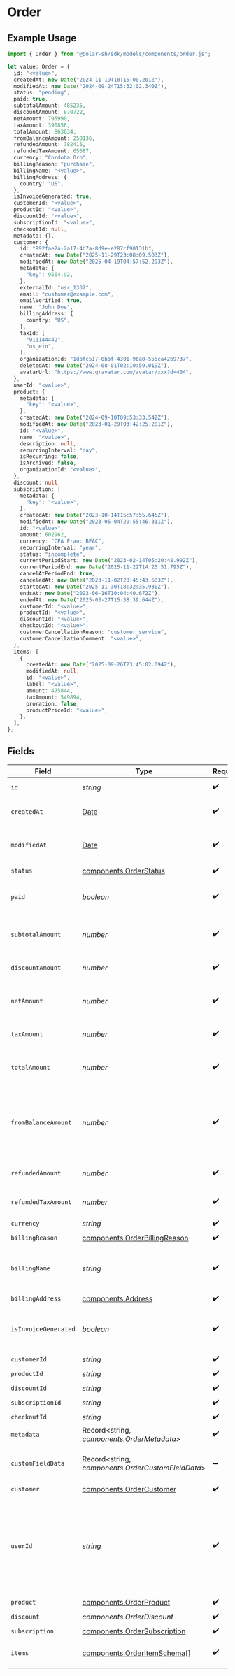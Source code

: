 # Order

## Example Usage

```typescript
import { Order } from "@polar-sh/sdk/models/components/order.js";

let value: Order = {
  id: "<value>",
  createdAt: new Date("2024-11-19T18:15:00.201Z"),
  modifiedAt: new Date("2024-09-24T15:32:02.340Z"),
  status: "pending",
  paid: true,
  subtotalAmount: 485235,
  discountAmount: 870722,
  netAmount: 795990,
  taxAmount: 390856,
  totalAmount: 863634,
  fromBalanceAmount: 250136,
  refundedAmount: 782415,
  refundedTaxAmount: 65687,
  currency: "Cordoba Oro",
  billingReason: "purchase",
  billingName: "<value>",
  billingAddress: {
    country: "US",
  },
  isInvoiceGenerated: true,
  customerId: "<value>",
  productId: "<value>",
  discountId: "<value>",
  subscriptionId: "<value>",
  checkoutId: null,
  metadata: {},
  customer: {
    id: "992fae2a-2a17-4b7a-8d9e-e287cf90131b",
    createdAt: new Date("2025-11-29T23:08:09.503Z"),
    modifiedAt: new Date("2025-04-19T04:57:52.293Z"),
    metadata: {
      "key": 9564.92,
    },
    externalId: "usr_1337",
    email: "customer@example.com",
    emailVerified: true,
    name: "John Doe",
    billingAddress: {
      country: "US",
    },
    taxId: [
      "911144442",
      "us_ein",
    ],
    organizationId: "1dbfc517-0bbf-4301-9ba8-555ca42b9737",
    deletedAt: new Date("2024-08-01T02:10:59.019Z"),
    avatarUrl: "https://www.gravatar.com/avatar/xxx?d=404",
  },
  userId: "<value>",
  product: {
    metadata: {
      "key": "<value>",
    },
    createdAt: new Date("2024-09-10T09:53:33.542Z"),
    modifiedAt: new Date("2023-01-29T03:42:25.281Z"),
    id: "<value>",
    name: "<value>",
    description: null,
    recurringInterval: "day",
    isRecurring: false,
    isArchived: false,
    organizationId: "<value>",
  },
  discount: null,
  subscription: {
    metadata: {
      "key": "<value>",
    },
    createdAt: new Date("2023-10-14T15:57:55.645Z"),
    modifiedAt: new Date("2023-05-04T20:55:46.311Z"),
    id: "<value>",
    amount: 602962,
    currency: "CFA Franc BEAC",
    recurringInterval: "year",
    status: "incomplete",
    currentPeriodStart: new Date("2023-02-14T05:20:48.992Z"),
    currentPeriodEnd: new Date("2025-11-22T14:25:51.795Z"),
    cancelAtPeriodEnd: true,
    canceledAt: new Date("2023-11-02T20:45:43.683Z"),
    startedAt: new Date("2025-11-30T18:32:35.930Z"),
    endsAt: new Date("2023-06-16T10:04:40.672Z"),
    endedAt: new Date("2025-03-27T15:38:39.644Z"),
    customerId: "<value>",
    productId: "<value>",
    discountId: "<value>",
    checkoutId: "<value>",
    customerCancellationReason: "customer_service",
    customerCancellationComment: "<value>",
  },
  items: [
    {
      createdAt: new Date("2025-09-26T23:45:02.094Z"),
      modifiedAt: null,
      id: "<value>",
      label: "<value>",
      amount: 475844,
      taxAmount: 549894,
      proration: false,
      productPriceId: "<value>",
    },
  ],
};
```

## Fields

| Field                                                                                                                   | Type                                                                                                                    | Required                                                                                                                | Description                                                                                                             | Example                                                                                                                 |
| ----------------------------------------------------------------------------------------------------------------------- | ----------------------------------------------------------------------------------------------------------------------- | ----------------------------------------------------------------------------------------------------------------------- | ----------------------------------------------------------------------------------------------------------------------- | ----------------------------------------------------------------------------------------------------------------------- |
| `id`                                                                                                                    | *string*                                                                                                                | :heavy_check_mark:                                                                                                      | The ID of the object.                                                                                                   |                                                                                                                         |
| `createdAt`                                                                                                             | [Date](https://developer.mozilla.org/en-US/docs/Web/JavaScript/Reference/Global_Objects/Date)                           | :heavy_check_mark:                                                                                                      | Creation timestamp of the object.                                                                                       |                                                                                                                         |
| `modifiedAt`                                                                                                            | [Date](https://developer.mozilla.org/en-US/docs/Web/JavaScript/Reference/Global_Objects/Date)                           | :heavy_check_mark:                                                                                                      | Last modification timestamp of the object.                                                                              |                                                                                                                         |
| `status`                                                                                                                | [components.OrderStatus](../../models/components/orderstatus.md)                                                        | :heavy_check_mark:                                                                                                      | N/A                                                                                                                     |                                                                                                                         |
| `paid`                                                                                                                  | *boolean*                                                                                                               | :heavy_check_mark:                                                                                                      | Whether the order has been paid for.                                                                                    | true                                                                                                                    |
| `subtotalAmount`                                                                                                        | *number*                                                                                                                | :heavy_check_mark:                                                                                                      | Amount in cents, before discounts and taxes.                                                                            |                                                                                                                         |
| `discountAmount`                                                                                                        | *number*                                                                                                                | :heavy_check_mark:                                                                                                      | Discount amount in cents.                                                                                               |                                                                                                                         |
| `netAmount`                                                                                                             | *number*                                                                                                                | :heavy_check_mark:                                                                                                      | Amount in cents, after discounts but before taxes.                                                                      |                                                                                                                         |
| `taxAmount`                                                                                                             | *number*                                                                                                                | :heavy_check_mark:                                                                                                      | Sales tax amount in cents.                                                                                              |                                                                                                                         |
| `totalAmount`                                                                                                           | *number*                                                                                                                | :heavy_check_mark:                                                                                                      | Amount in cents, after discounts and taxes.                                                                             |                                                                                                                         |
| `fromBalanceAmount`                                                                                                     | *number*                                                                                                                | :heavy_check_mark:                                                                                                      | How much of this invoice was paid using the customer's balance. Amount in cents.                                        |                                                                                                                         |
| `refundedAmount`                                                                                                        | *number*                                                                                                                | :heavy_check_mark:                                                                                                      | Amount refunded in cents.                                                                                               |                                                                                                                         |
| `refundedTaxAmount`                                                                                                     | *number*                                                                                                                | :heavy_check_mark:                                                                                                      | Sales tax refunded in cents.                                                                                            |                                                                                                                         |
| `currency`                                                                                                              | *string*                                                                                                                | :heavy_check_mark:                                                                                                      | N/A                                                                                                                     |                                                                                                                         |
| `billingReason`                                                                                                         | [components.OrderBillingReason](../../models/components/orderbillingreason.md)                                          | :heavy_check_mark:                                                                                                      | N/A                                                                                                                     |                                                                                                                         |
| `billingName`                                                                                                           | *string*                                                                                                                | :heavy_check_mark:                                                                                                      | The name of the customer that should appear on the invoice.                                                             |                                                                                                                         |
| `billingAddress`                                                                                                        | [components.Address](../../models/components/address.md)                                                                | :heavy_check_mark:                                                                                                      | N/A                                                                                                                     |                                                                                                                         |
| `isInvoiceGenerated`                                                                                                    | *boolean*                                                                                                               | :heavy_check_mark:                                                                                                      | Whether an invoice has been generated for this order.                                                                   |                                                                                                                         |
| `customerId`                                                                                                            | *string*                                                                                                                | :heavy_check_mark:                                                                                                      | N/A                                                                                                                     |                                                                                                                         |
| `productId`                                                                                                             | *string*                                                                                                                | :heavy_check_mark:                                                                                                      | N/A                                                                                                                     |                                                                                                                         |
| `discountId`                                                                                                            | *string*                                                                                                                | :heavy_check_mark:                                                                                                      | N/A                                                                                                                     |                                                                                                                         |
| `subscriptionId`                                                                                                        | *string*                                                                                                                | :heavy_check_mark:                                                                                                      | N/A                                                                                                                     |                                                                                                                         |
| `checkoutId`                                                                                                            | *string*                                                                                                                | :heavy_check_mark:                                                                                                      | N/A                                                                                                                     |                                                                                                                         |
| `metadata`                                                                                                              | Record<string, *components.OrderMetadata*>                                                                              | :heavy_check_mark:                                                                                                      | N/A                                                                                                                     |                                                                                                                         |
| `customFieldData`                                                                                                       | Record<string, *components.OrderCustomFieldData*>                                                                       | :heavy_minus_sign:                                                                                                      | Key-value object storing custom field values.                                                                           |                                                                                                                         |
| `customer`                                                                                                              | [components.OrderCustomer](../../models/components/ordercustomer.md)                                                    | :heavy_check_mark:                                                                                                      | N/A                                                                                                                     |                                                                                                                         |
| ~~`userId`~~                                                                                                            | *string*                                                                                                                | :heavy_check_mark:                                                                                                      | : warning: ** DEPRECATED **: This will be removed in a future release, please migrate away from it as soon as possible. |                                                                                                                         |
| `product`                                                                                                               | [components.OrderProduct](../../models/components/orderproduct.md)                                                      | :heavy_check_mark:                                                                                                      | N/A                                                                                                                     |                                                                                                                         |
| `discount`                                                                                                              | *components.OrderDiscount*                                                                                              | :heavy_check_mark:                                                                                                      | N/A                                                                                                                     |                                                                                                                         |
| `subscription`                                                                                                          | [components.OrderSubscription](../../models/components/ordersubscription.md)                                            | :heavy_check_mark:                                                                                                      | N/A                                                                                                                     |                                                                                                                         |
| `items`                                                                                                                 | [components.OrderItemSchema](../../models/components/orderitemschema.md)[]                                              | :heavy_check_mark:                                                                                                      | Line items composing the order.                                                                                         |                                                                                                                         |